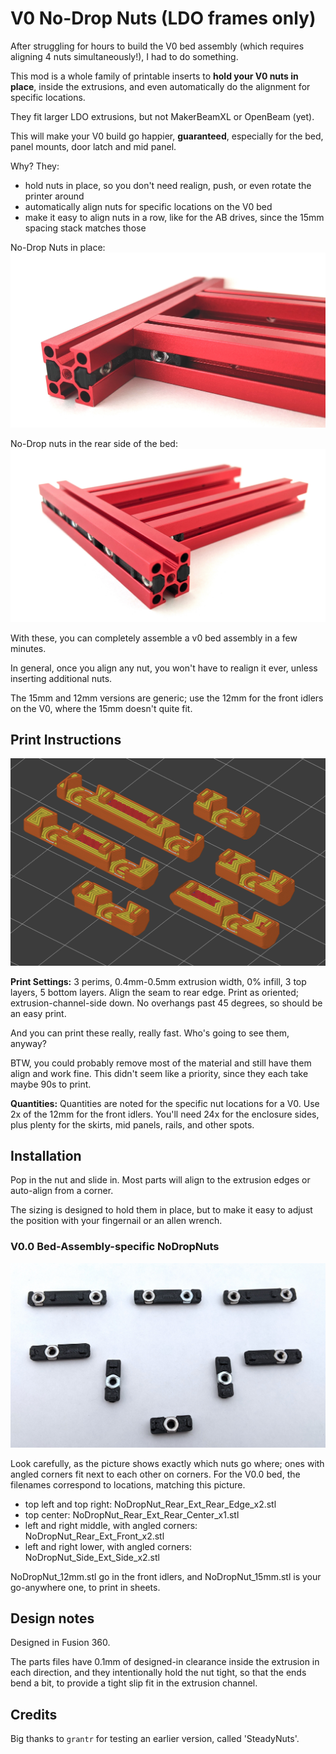 # V0 No-Drop Nuts (LDO frames only)

After struggling for hours to build the V0 bed assembly (which requires aligning 4 nuts simultaneously!), I had to do something.

This mod is a whole family of printable inserts to **hold your V0 nuts in place**, inside the extrusions, and even automatically do the alignment for specific locations.

They fit larger LDO extrusions, but not MakerBeamXL or OpenBeam (yet).

This will make your V0 build go happier, **guaranteed**, especially for the bed, panel mounts, door latch and mid panel.

Why?  They:
- hold nuts in place, so you don't need realign, push, or even rotate the printer around
- automatically align nuts for specific locations on the V0 bed
- make it easy to align nuts in a row, like for the AB drives, since the 15mm spacing stack matches those

No-Drop Nuts in place:
![V0 bed assembly inside corner](images/z_inside_corner.jpg)

No-Drop nuts in the rear side of the bed:
![V0 bed assembly rear side](images/z_rear.jpg)

With these, you can completely assemble a v0 bed assembly in a few minutes.

In general, once you align any nut, you won't have to realign it ever, unless inserting additional nuts.

The 15mm and 12mm versions are generic; use the 12mm for the front idlers on the V0, where the 15mm doesn't quite fit.

## Print Instructions

![all 6 in SuperSlicer](images/sliced.png)

**Print Settings:** 3 perims, 0.4mm-0.5mm extrusion width, 0% infill, 3 top layers, 5 bottom layers.  Align the seam to rear edge.  Print as oriented; extrusion-channel-side down.  No overhangs past 45 degrees, so should be an easy print.

And you can print these really, really fast.  Who's going to see them, anyway?

BTW, you could probably remove most of the material and still have them align and work fine.  This didn't seem like a priority, since they each take maybe 90s to print.

**Quantities:** Quantities are noted for the specific nut locations for a V0.  Use 2x of the 12mm for the front idlers.  You'll need 24x for the enclosure sides, plus plenty for the skirts, mid panels, rails, and other spots.

## Installation

Pop in the nut and slide in.  Most parts will align to the extrusion edges or auto-align from a corner.

The sizing is designed to hold them in place, but to make it easy to adjust the position with your fingernail or an allen wrench.

### V0.0 Bed-Assembly-specific NoDropNuts

![For V0 bed, different kinds/sizes](images/z_drive_all.jpg)

Look carefully, as the picture shows exactly which nuts go where; ones with angled corners fit next to each other on corners.  For the V0.0 bed, the filenames correspond to locations, matching this picture.
- top left and top right: NoDropNut_Rear_Ext_Rear_Edge_x2.stl
- top center: NoDropNut_Rear_Ext_Rear_Center_x1.stl
- left and right middle, with angled corners: NoDropNut_Rear_Ext_Front_x2.stl
- left and right lower, with angled corners: NoDropNut_Side_Ext_Side_x2.stl

NoDropNut_12mm.stl go in the front idlers, and NoDropNut_15mm.stl is your go-anywhere one, to print in sheets.

## Design notes

Designed in Fusion 360.

The parts files have 0.1mm of designed-in clearance inside the extrusion in each direction, and they intentionally hold the nut tight, so that the ends bend a bit, to provide a tight slip fit in the extrusion channel.

## Credits

Big thanks to `grantr` for testing an earlier version, called 'SteadyNuts'.

